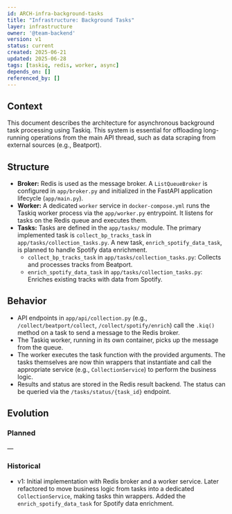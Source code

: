 ```yaml
---
id: ARCH-infra-background-tasks
title: "Infrastructure: Background Tasks"
layer: infrastructure
owner: '@team-backend'
version: v1
status: current
created: 2025-06-21
updated: 2025-06-28
tags: [taskiq, redis, worker, async]
depends_on: []
referenced_by: []
---
```

## Context
This document describes the architecture for asynchronous background task processing using Taskiq. This system is essential for offloading long-running operations from the main API thread, such as data scraping from external sources (e.g., Beatport).

## Structure
- **Broker:** Redis is used as the message broker. A `ListQueueBroker` is configured in `app/broker.py` and initialized in the FastAPI application lifecycle (`app/main.py`).
- **Worker:** A dedicated `worker` service in `docker-compose.yml` runs the Taskiq worker process via the `app/worker.py` entrypoint. It listens for tasks on the Redis queue and executes them.
- **Tasks:** Tasks are defined in the `app/tasks/` module. The primary implemented task is `collect_bp_tracks_task` in `app/tasks/collection_tasks.py`. A new task, `enrich_spotify_data_task`, is planned to handle Spotify data enrichment.
  - `collect_bp_tracks_task` in `app/tasks/collection_tasks.py`: Collects and processes tracks from Beatport.
  - `enrich_spotify_data_task` in `app/tasks/collection_tasks.py`: Enriches existing tracks with data from Spotify.

## Behavior
- API endpoints in `app/api/collection.py` (e.g., `/collect/beatport/collect`, `/collect/spotify/enrich`) call the `.kiq()` method on a task to send a message to the Redis broker.
- The Taskiq worker, running in its own container, picks up the message from the queue.
- The worker executes the task function with the provided arguments. The tasks themselves are now thin wrappers that instantiate and call the appropriate service (e.g., `CollectionService`) to perform the business logic.
- Results and status are stored in the Redis result backend. The status can be queried via the `/tasks/status/{task_id}` endpoint.

## Evolution
### Planned
—

### Historical
- v1: Initial implementation with Redis broker and a worker service. Later refactored to move business logic from tasks into a dedicated `CollectionService`, making tasks thin wrappers. Added the `enrich_spotify_data_task` for Spotify data enrichment.
